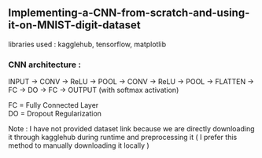 ## Implementing-a-CNN-from-scratch-and-using-it-on-MNIST-digit-dataset

libraries used : kagglehub, tensorflow, matplotlib

### CNN architecture : 

INPUT -> CONV -> ReLU -> POOL -> CONV -> ReLU -> POOL -> FLATTEN -> FC -> DO -> FC -> OUTPUT (with softmax activation)

FC = Fully Connected Layer     
DO = Dropout Regularization

Note : I have not provided dataset link because we are directly downloading it through kagglehub during runtime and preprocessing it  ( I prefer this method to manually downloading it locally )
